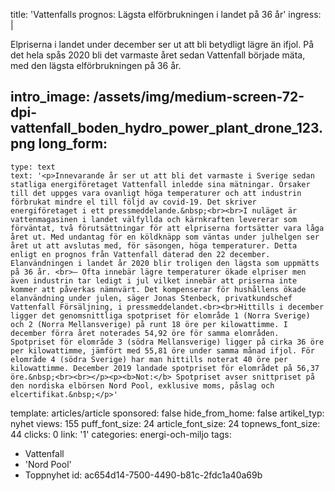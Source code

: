 title: 'Vattenfalls prognos: Lägsta elförbrukningen i landet på 36 år'
ingress: |
  <p>Elpriserna i landet under december ser ut att bli betydligt lägre än ifjol. På det hela spås 2020 bli det varmaste året sedan Vattenfall började mäta, med den lägsta elförbrukningen på 36 år.
  </p>
  
intro_image: /assets/img/medium-screen-72-dpi-vattenfall_boden_hydro_power_plant_drone_123.png
long_form:
  -
    type: text
    text: '<p>Innevarande år ser ut att bli det varmaste i Sverige sedan statliga energiföretaget Vattenfall inledde sina mätningar. Orsaker till det uppges vara ovanligt höga temperaturer och att industrin förbrukat mindre el till följd av covid-19. Det skriver energiföretaget i ett pressmeddelande.&nbsp;<br><br>I nuläget är vattenmagasinen i landet välfyllda och kärnkraften levererar som förväntat, två förutsättningar för att elpriserna fortsätter vara låga året ut. Med undantag för en köldknäpp som väntas under julhelgen ser året ut att avslutas med, för säsongen, höga temperaturer. Detta enligt en prognos från Vattenfall daterad den 22 december. Elanvändningen i landet år 2020 blir troligen den lägsta som uppmätts på 36 år. <br>– Ofta innebär lägre temperaturer ökade elpriser men även industrin tar ledigt i jul vilket innebär att priserna inte kommer att påverkas nämnvärt. Det kompenserar för hushållens ökade elanvändning under julen, säger Jonas Stenbeck, privatkundschef Vattenfall Försäljning, i pressmeddelandet.<br><br>Hittills i december ligger det genomsnittliga spotpriset för elområde 1 (Norra Sverige) och 2 (Norra Mellansverige) på runt 18 öre per kilowattimme. I december förra året noterades 54,92 öre för samma elområden. Spotpriset för elområde 3 (södra Mellansverige) ligger på cirka 36 öre per kilowattimme, jämfört med 55,81 öre under samma månad ifjol. För elområde 4 (södra Sverige) har man hittills noterat 40 öre per kilowattimme. December 2019 landade spotpriset för elområdet på 56,37 öre.&nbsp;<br><br></p><p><b>Not:</b> Spotpriset avser snittpriset på den nordiska elbörsen Nord Pool, exklusive moms, påslag och elcertifikat.&nbsp;</p>'
template: articles/article
sponsored: false
hide_from_home: false
artikel_typ: nyhet
views: 155
puff_font_size: 24
article_font_size: 24
topnews_font_size: 44
clicks: 0
link: '1'
categories: energi-och-miljo
tags:
  - Vattenfall
  - 'Nord Pool'
  - Toppnyhet
id: ac654d14-7500-4490-b81c-2fdc1a40a69b
